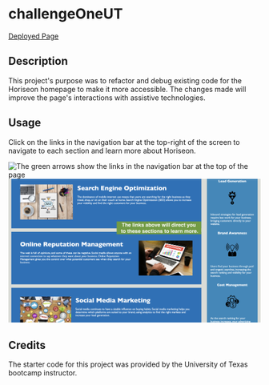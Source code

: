 # challengeOneUT
<a href="https://l-jones-hub.github.io/Accessiblity-Challenge/" target="_blank">Deployed Page</a>

## Description

This project's purpose was to refactor and debug existing code for the Horiseon homepage to make it more accessible. The changes made will improve the page's interactions with assistive technologies. 

## Usage

Click on the links in the navigation bar at the top-right of the screen to navigate to each section and learn more about Horiseon.

![The green arrows show the links in the navigation bar at the top of the page](assets/images/Horiseon-ss-1.png)
![These are the sections to which the links navigate.](assets/images/Horiseon-ss-2.png)

## Credits

The starter code for this project was provided by the University of Texas bootcamp instructor.

